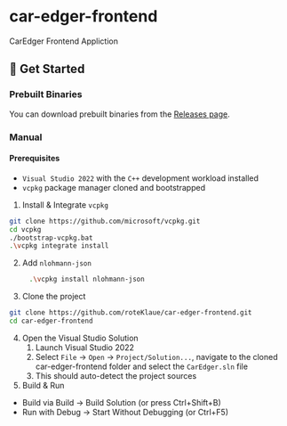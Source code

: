 # car-edger-frontend
CarEdger Frontend Appliction

## 🚀 Get Started

### Prebuilt Binaries
You can download prebuilt binaries from the [Releases page](https://github.com/roteKlaue/car-edger-frontend/releases).

### Manual
#### Prerequisites
- `Visual Studio 2022` with the `C++` development workload installed
- `vcpkg` package manager cloned and bootstrapped

1. Install & Integrate `vcpkg`
```bash
git clone https://github.com/microsoft/vcpkg.git
cd vcpkg
./bootstrap-vcpkg.bat
.\vcpkg integrate install
```
2. Add `nlohmann-json`
```bash
     .\vcpkg install nlohmann-json
```
3. Clone the project
```bash
git clone https://github.com/roteKlaue/car-edger-frontend.git
cd car-edger-frontend
```
4. Open the Visual Studio Solution
    1. Launch Visual Studio 2022
    2. Select `File` → `Open` → `Project/Solution...`, navigate to the cloned car-edger-frontend folder and select the `CarEdger.sln` file
    3. This should auto-detect the project sources
6. Build & Run
  - Build via Build → Build Solution (or press Ctrl+Shift+B)
  - Run with Debug → Start Without Debugging (or Ctrl+F5)



